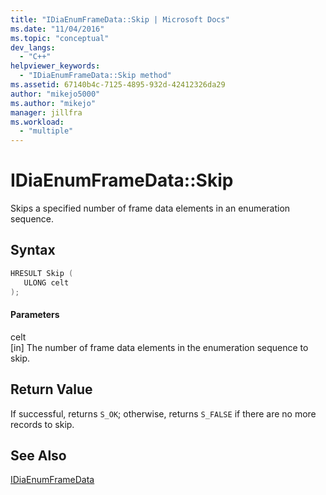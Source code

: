 ```yaml
---
title: "IDiaEnumFrameData::Skip | Microsoft Docs"
ms.date: "11/04/2016"
ms.topic: "conceptual"
dev_langs: 
  - "C++"
helpviewer_keywords: 
  - "IDiaEnumFrameData::Skip method"
ms.assetid: 67140b4c-7125-4895-932d-42412326da29
author: "mikejo5000"
ms.author: "mikejo"
manager: jillfra
ms.workload: 
  - "multiple"
---
```

# IDiaEnumFrameData::Skip
Skips a specified number of frame data elements in an enumeration sequence.  
  
## Syntax  
  
```C++  
HRESULT Skip (   
   ULONG celt  
);  
```  
  
#### Parameters  
 celt  
 [in] The number of frame data elements in the enumeration sequence to skip.  
  
## Return Value  
 If successful, returns `S_OK`; otherwise, returns `S_FALSE` if there are no more records to skip.  
  
## See Also  
 [IDiaEnumFrameData](../../debugger/debug-interface-access/idiaenumframedata.md)